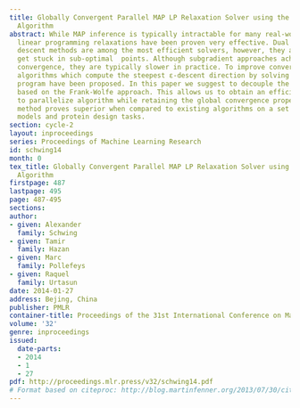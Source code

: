 ```yaml
---
title: Globally Convergent Parallel MAP LP Relaxation Solver using the Frank-Wolfe
  Algorithm
abstract: While MAP inference is typically intractable for many real-world applications,
  linear programming relaxations have been proven very effective. Dual block-coordinate
  descent methods are among the most efficient solvers, however, they are prone to
  get stuck in sub-optimal  points. Although subgradient approaches achieve global
  convergence, they are typically slower in practice. To improve convergence speed,
  algorithms which compute the steepest ε-descent direction by solving a quadratic
  program have been proposed. In this paper we suggest to decouple the quadratic program
  based on the Frank-Wolfe approach. This allows us to obtain an efficient and easy
  to parallelize algorithm while retaining the global convergence properties. Our
  method proves superior when compared to existing algorithms on a set of spin-glass
  models and protein design tasks.
section: cycle-2
layout: inproceedings
series: Proceedings of Machine Learning Research
id: schwing14
month: 0
tex_title: Globally Convergent Parallel MAP LP Relaxation Solver using the Frank-Wolfe
  Algorithm
firstpage: 487
lastpage: 495
page: 487-495
sections: 
author:
- given: Alexander
  family: Schwing
- given: Tamir
  family: Hazan
- given: Marc
  family: Pollefeys
- given: Raquel
  family: Urtasun
date: 2014-01-27
address: Bejing, China
publisher: PMLR
container-title: Proceedings of the 31st International Conference on Machine Learning
volume: '32'
genre: inproceedings
issued:
  date-parts:
  - 2014
  - 1
  - 27
pdf: http://proceedings.mlr.press/v32/schwing14.pdf
# Format based on citeproc: http://blog.martinfenner.org/2013/07/30/citeproc-yaml-for-bibliographies/
---
```

